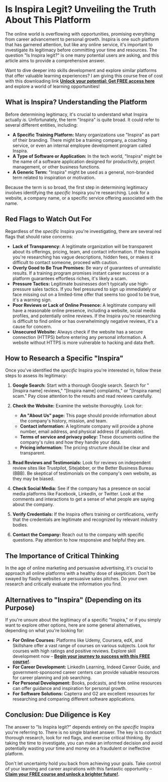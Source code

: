 # Is Inspira Legit? Unveiling the Truth About This Platform

The online world is overflowing with opportunities, promising everything from career advancement to personal growth.  Inspira is one such platform that has garnered attention, but like any online service, it's important to investigate its legitimacy before committing your time and resources. The question "Is Inspira legit?" is one many potential users are asking, and this article aims to provide a comprehensive answer.

Want to dive deeper into skills development and explore similar platforms that offer valuable learning experiences? I am giving this course free of cost with this downloading link  **[Unlock your potential: Get FREE access here](https://udemywork.com/is-inspira-legit)** and explore a world of learning opportunities!

## What is Inspira? Understanding the Platform

Before determining legitimacy, it's crucial to understand what Inspira actually *is*.  Unfortunately, the term "Inspira" is quite broad. It could refer to several different entities, including:

*   **A Specific Training Platform:** Many organizations use "Inspira" as part of their branding. There might be a training company, a coaching service, or even an internal employee development program called Inspira.
*   **A Type of Software or Application:**  In the tech world, "Inspira" might be the name of a software application designed for productivity, project management, or other business functions.
*   **A Generic Term:**  "Inspira" might be used as a general, non-branded term related to inspiration or motivation.

Because the term is so broad, the first step in determining legitimacy involves identifying the *specific* Inspira you're researching.  Look for a website, a company name, or a specific service offering associated with the name.

## Red Flags to Watch Out For

Regardless of the *specific* Inspira you're investigating, there are several red flags that should raise concerns:

*   **Lack of Transparency:** A legitimate organization will be transparent about its offerings, pricing, team, and contact information. If the Inspira you're researching has vague descriptions, hidden fees, or makes it difficult to contact someone, proceed with caution.
*   **Overly Good to Be True Promises:** Be wary of guarantees of unrealistic results.  If a training program promises instant career success or a platform guarantees effortless riches, it's likely a scam.
*   **Pressure Tactics:** Legitimate businesses don't typically use high-pressure sales tactics.  If you feel pressured to sign up immediately or face missing out on a limited-time offer that seems too good to be true, it's a warning sign.
*   **Poor Reviews or Lack of Online Presence:** A legitimate company will have a reasonable online presence, including a website, social media profiles, and potentially online reviews. If the Inspira you're researching is difficult to find online or has overwhelmingly negative reviews, it's a cause for concern.
*   **Unsecured Website:**  Always check if the website has a secure connection (HTTPS) before entering any personal information. A website without HTTPS is more vulnerable to hacking and data theft.

## How to Research a Specific "Inspira"

Once you've identified the *specific* Inspira you're interested in, follow these steps to assess its legitimacy:

1.  **Google Search:** Start with a thorough Google search.  Search for "[Inspira name] reviews," "[Inspira name] complaints," or "[Inspira name] scam."  Pay close attention to the results and read reviews carefully.
2.  **Check the Website:**  Examine the website thoroughly.  Look for:

    *   **An "About Us" page:** This page should provide information about the company's history, mission, and team.
    *   **Contact information:**  A legitimate company will provide a phone number, email address, and physical address (if applicable).
    *   **Terms of service and privacy policy:**  These documents outline the company's rules and how they handle your data.
    *   **Pricing information:**  The pricing structure should be clear and transparent.
3.  **Read Reviews and Testimonials:** Look for reviews on independent review sites like Trustpilot, Sitejabber, or the Better Business Bureau (BBB).  Be skeptical of testimonials on the company's own website, as they may be biased.
4.  **Check Social Media:**  See if the company has a presence on social media platforms like Facebook, LinkedIn, or Twitter.  Look at the comments and interactions to get a sense of what people are saying about the company.
5.  **Verify Credentials:** If the Inspira offers training or certifications, verify that the credentials are legitimate and recognized by relevant industry bodies.
6.  **Contact the Company:** Reach out to the company with specific questions.  Pay attention to how responsive and helpful they are.

## The Importance of Critical Thinking

In the age of online marketing and persuasive advertising, it's crucial to approach all online platforms with a healthy dose of skepticism. Don't be swayed by flashy websites or persuasive sales pitches.  Do your own research and critically evaluate the information you find.

## Alternatives to "Inspira" (Depending on its Purpose)

If you're unsure about the legitimacy of a specific "Inspira," or if you simply want to explore other options, here are some general alternatives, depending on what you're looking for:

*   **For Online Courses:** Platforms like Udemy, Coursera, edX, and Skillshare offer a vast range of courses on various subjects.  Look for courses with high ratings and positive reviews. Explore skill development now – **[Begin your journey to success with this FREE course!](https://udemywork.com/is-inspira-legit)**.
*   **For Career Development:**  LinkedIn Learning, Indeed Career Guide, and government-sponsored career centers can provide valuable resources for career planning and job searching.
*   **For Personal Development:**  Books, podcasts, and free online resources can offer guidance and inspiration for personal growth.
*   **For Software Solutions:** Capterra and G2 are excellent resources for researching and comparing different software applications.

## Conclusion:  Due Diligence is Key

The answer to "Is Inspira legit?" depends entirely on the *specific* Inspira you're referring to. There is no single blanket answer.  The key is to conduct thorough research, look for red flags, and exercise critical thinking. By taking the time to investigate, you can make an informed decision and avoid potentially wasting your time and money on a fraudulent or ineffective platform.

Don't let uncertainty hold you back from achieving your goals. Take control of your learning and career aspirations with this fantastic opportunity – **[Claim your FREE course and unlock a brighter future!](https://udemywork.com/is-inspira-legit)**.
